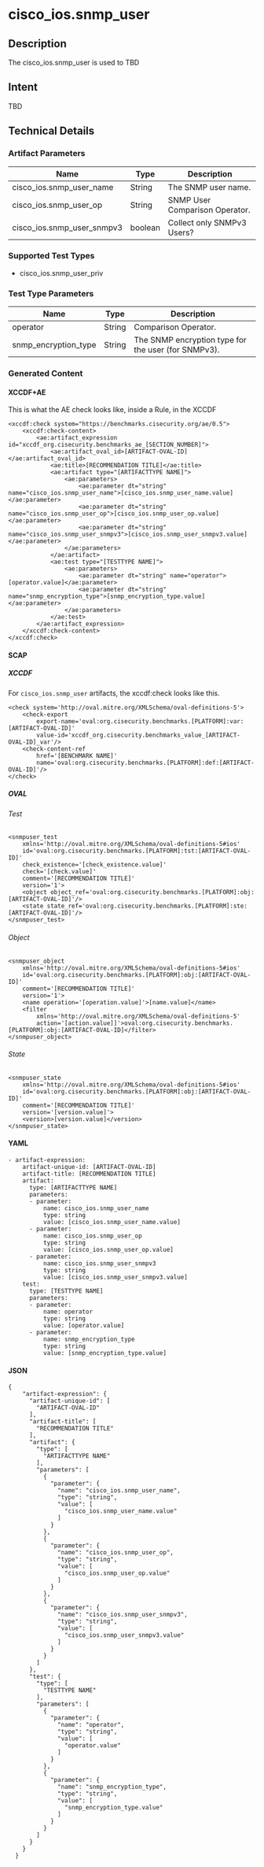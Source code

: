 # cisco_ios.snmp_user

## Description
The cisco_ios.snmp_user is used to TBD

## Intent
TBD

## Technical Details
### Artifact Parameters
| Name                  |Type    | Description |
| ----------------------|--------| ----------- |
| cisco_ios.snmp_user_name | String | The SNMP user name. |
| cisco_ios.snmp_user_op | String | SNMP User Comparison Operator. |
| cisco_ios.snmp_user_snmpv3 | boolean | Collect only SNMPv3 Users? |

### Supported Test Types
- cisco_ios.snmp_user_priv

### Test Type Parameters
| Name                  |Type    | Description |
| ----------------------|--------| ----------- |
| operator | String | Comparison Operator. |
| snmp_encryption_type | String | The SNMP encryption type for the user (for SNMPv3). |


### Generated Content
#### XCCDF+AE
This is what the AE check looks like, inside a Rule, in the XCCDF

```
<xccdf:check system="https://benchmarks.cisecurity.org/ae/0.5">
    <xccdf:check-content>
        <ae:artifact_expression id="xccdf_org.cisecurity.benchmarks_ae_[SECTION_NUMBER]">
            <ae:artifact_oval_id>[ARTIFACT-OVAL-ID]</ae:artifact_oval_id>
            <ae:title>[RECOMMENDATION TITLE]</ae:title>
            <ae:artifact type="[ARTIFACTTYPE NAME]">
                <ae:parameters>
                    <ae:parameter dt="string" name="cisco_ios.snmp_user_name">[cisco_ios.snmp_user_name.value]</ae:parameter>
                    <ae:parameter dt="string" name="cisco_ios.snmp_user_op">[cisco_ios.snmp_user_op.value]</ae:parameter>
                    <ae:parameter dt="string" name="cisco_ios.snmp_user_snmpv3">[cisco_ios.snmp_user_snmpv3.value]</ae:parameter>
                </ae:parameters>
            </ae:artifact>
            <ae:test type="[TESTTYPE NAME]">
                <ae:parameters>
                    <ae:parameter dt="string" name="operator">[operator.value]</ae:parameter>
                    <ae:parameter dt="string" name="snmp_encryption_type">[snmp_encryption_type.value]</ae:parameter>
                </ae:parameters>
            </ae:test>
        </ae:artifact_expression>
    </xccdf:check-content>
</xccdf:check>
```

#### SCAP
##### XCCDF
For `cisco_ios.snmp_user` artifacts, the xccdf:check looks like this. 

```
<check system='http://oval.mitre.org/XMLSchema/oval-definitions-5'>            
    <check-export 
        export-name='oval:org.cisecurity.benchmarks.[PLATFORM]:var:[ARTIFACT-OVAL-ID]' 
        value-id='xccdf_org.cisecurity.benchmarks_value_[ARTIFACT-OVAL-ID]_var'/>
    <check-content-ref 
        href='[BENCHMARK NAME]' 
        name='oval:org.cisecurity.benchmarks.[PLATFORM]:def:[ARTIFACT-OVAL-ID]'/>
</check>
```

##### OVAL
###### Test

```
<snmpuser_test 
    xmlns='http://oval.mitre.org/XMLSchema/oval-definitions-5#ios' 
    id='oval:org.cisecurity.benchmarks.[PLATFORM]:tst:[ARTIFACT-OVAL-ID]'
    check_existence='[check_existence.value]' 
    check='[check.value]' 
    comment='[RECOMMENDATION TITLE]'
    version='1'>
    <object object_ref='oval:org.cisecurity.benchmarks.[PLATFORM]:obj:[ARTIFACT-OVAL-ID]'/>
    <state state_ref='oval:org.cisecurity.benchmarks.[PLATFORM]:ste:[ARTIFACT-OVAL-ID]'/>
</snmpuser_test>
```

###### Object

```
<snmpuser_object 
    xmlns='http://oval.mitre.org/XMLSchema/oval-definitions-5#ios' 
    id='oval:org.cisecurity.benchmarks.[PLATFORM]:obj:[ARTIFACT-OVAL-ID]'
    comment='[RECOMMENDATION TITLE]'
    version='1'>
    <name operation='[operation.value]'>[name.value]</name>
    <filter 
        xmlns='http://oval.mitre.org/XMLSchema/oval-definitions-5' 
        action='[action.value]]'>oval:org.cisecurity.benchmarks.[PLATFORM]:obj:[ARTIFACT-OVAL-ID]</filter>
</snmpuser_object>
```
###### State

```
<snmpuser_state 
    xmlns='http://oval.mitre.org/XMLSchema/oval-definitions-5#ios' 
    id='oval:org.cisecurity.benchmarks.[PLATFORM]:obj:[ARTIFACT-OVAL-ID]'
    comment='[RECOMMENDATION TITLE]'
    version='[version.value]'>
    <version>[version.value]</version>
</snmpuser_state>
```

#### YAML

```
- artifact-expression:
    artifact-unique-id: [ARTIFACT-OVAL-ID]
    artifact-title: [RECOMMENDATION TITLE]
    artifact:
      type: [ARTIFACTTYPE NAME]
      parameters:
      - parameter: 
          name: cisco_ios.snmp_user_name
          type: string
          value: [cisco_ios.snmp_user_name.value]
      - parameter: 
          name: cisco_ios.snmp_user_op
          type: string
          value: [cisco_ios.snmp_user_op.value]
      - parameter: 
          name: cisco_ios.snmp_user_snmpv3
          type: string
          value: [cisco_ios.snmp_user_snmpv3.value]
    test:
      type: [TESTTYPE NAME]
      parameters:   
      - parameter: 
          name: operator
          type: string
          value: [operator.value]
      - parameter: 
          name: snmp_encryption_type
          type: string
          value: [snmp_encryption_type.value]
```

#### JSON

```
{
    "artifact-expression": {
      "artifact-unique-id": [
        "ARTIFACT-OVAL-ID"
      ],
      "artifact-title": [
        "RECOMMENDATION TITLE"
      ],
      "artifact": {
        "type": [
          "ARTIFACTTYPE NAME"
        ],
        "parameters": [
          {
            "parameter": {
              "name": "cisco_ios.snmp_user_name",
              "type": "string",
              "value": [
                "cisco_ios.snmp_user_name.value"
              ]
            }
          },
          {
            "parameter": {
              "name": "cisco_ios.snmp_user_op",
              "type": "string",
              "value": [
                "cisco_ios.snmp_user_op.value"
              ]
            }
          },
          {
            "parameter": {
              "name": "cisco_ios.snmp_user_snmpv3",
              "type": "string",
              "value": [
                "cisco_ios.snmp_user_snmpv3.value"
              ]
            }
          }
        ]
      },
      "test": {
        "type": [
          "TESTTYPE NAME"
        ],
        "parameters": [
          {
            "parameter": {
              "name": "operator",
              "type": "string",
              "value": [
                "operator.value"
              ]
            }
          },
          {
            "parameter": {
              "name": "snmp_encryption_type",
              "type": "string",
              "value": [
                "snmp_encryption_type.value"
              ]
            }
          }
        ]
      }
    }
  }
``` 